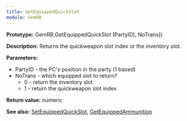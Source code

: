 ```yaml
---
title: GetEquippedQuickSlot
module: GemRB
---
```


**Prototype:** GemRB.GetEquippedQuickSlot (PartyID[, NoTrans])

**Description:** Returns the quickweapon slot index or the inventory slot.

**Parameters:**
  * PartyID - the PC's position in the party (1 based)
  * NoTrans - which equipped slot to return?
    * 0 - return the inventory slot
    * 1 - return the quickweapon slot index

**Return value:** numeric

**See also:** [SetEquippedQuickSlot](SetEquippedQuickSlot.md), [GetEquippedAmmunition](GetEquippedAmmunition.md)

